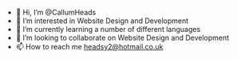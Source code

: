 - 👋 Hi, I’m @CallumHeads
- 👀 I’m interested in Website Design and Development
- 🌱 I’m currently learning a number of different languages
- 💞️ I’m looking to collaborate on Website Design and Development
- 📫 How to reach me headsy2@hotmail.co.uk

<!---
CallumHeads/CallumHeads is a ✨ special ✨ repository because its `README.md` (this file) appears on your GitHub profile.
You can click the Preview link to take a look at your changes.
--->
